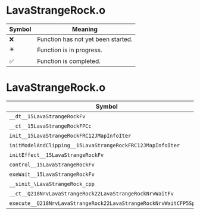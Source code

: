 # LavaStrangeRock.o
| Symbol | Meaning 
| ------------- | ------------- 
| :x: | Function has not yet been started. 
| :eight_pointed_black_star: | Function is in progress. 
| :white_check_mark: | Function is completed. 


# LavaStrangeRock.o
| Symbol | Decompiled? |
| ------------- | ------------- |
| `__dt__15LavaStrangeRockFv` | :x: |
| `__ct__15LavaStrangeRockFPCc` | :x: |
| `init__15LavaStrangeRockFRC12JMapInfoIter` | :x: |
| `initModelAndClipping__15LavaStrangeRockFRC12JMapInfoIter` | :x: |
| `initEffect__15LavaStrangeRockFv` | :x: |
| `control__15LavaStrangeRockFv` | :x: |
| `exeWait__15LavaStrangeRockFv` | :x: |
| `__sinit_\LavaStrangeRock_cpp` | :x: |
| `__ct__Q218NrvLavaStrangeRock22LavaStrangeRockNrvWaitFv` | :x: |
| `execute__Q218NrvLavaStrangeRock22LavaStrangeRockNrvWaitCFP5Spine` | :x: |
